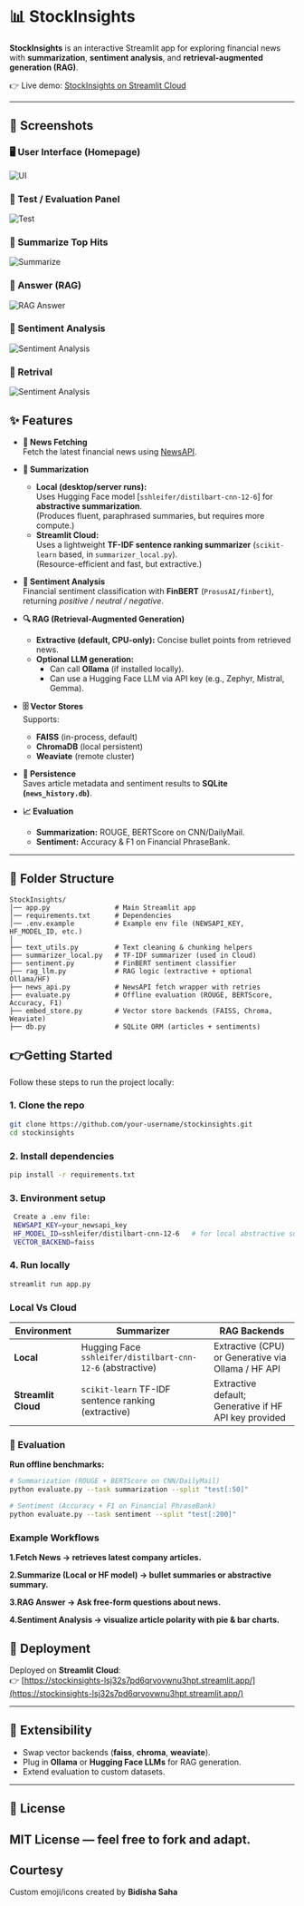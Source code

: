# 📊 StockInsights

**StockInsights** is an interactive Streamlit app for exploring financial news with **summarization**, **sentiment analysis**, and **retrieval-augmented generation (RAG)**.  

👉 Live demo: [StockInsights on Streamlit Cloud](https://stockinsights-cloud-9xwqbsyehpztp2mqehwr5t.streamlit.app/)


---
## 📸 Screenshots  

### 🖥️ User Interface (Homepage)  
![UI](./assets/ui.png)  

### 🧪 Test / Evaluation Panel  
![Test](./assets/test.png)  

### 📝 Summarize Top Hits  
![Summarize](./assets/summarize.png)  

### 🤖 Answer (RAG)  
![RAG Answer](./assets/rag_answer.png)  

### 🧠 Sentiment Analysis  
![Sentiment Analysis](./assets/sentiment.png)  

### 🧠 Retrival 
![Sentiment Analysis](./assets/retrive.png)

## ✨ Features

- **📡 News Fetching**  
  Fetch the latest financial news using [NewsAPI](https://newsapi.org/).

- **📝 Summarization**  
  - **Local (desktop/server runs):**  
    Uses Hugging Face model [`sshleifer/distilbart-cnn-12-6`] for **abstractive summarization**.  
    (Produces fluent, paraphrased summaries, but requires more compute.)  
  - **Streamlit Cloud:**  
    Uses a lightweight **TF-IDF sentence ranking summarizer** (`scikit-learn` based, in `summarizer_local.py`).  
    (Resource-efficient and fast, but extractive.)  

- **🧠 Sentiment Analysis**  
  Financial sentiment classification with **FinBERT** (`ProsusAI/finbert`), returning *positive / neutral / negative*.  

- **🔍 RAG (Retrieval-Augmented Generation)**  
  - **Extractive (default, CPU-only):** Concise bullet points from retrieved news.  
  - **Optional LLM generation:**  
    - Can call **Ollama** (if installed locally).  
    - Can use a Hugging Face LLM via API key (e.g., Zephyr, Mistral, Gemma).  

- **🗄️ Vector Stores**  
  Supports:
  - **FAISS** (in-process, default)  
  - **ChromaDB** (local persistent)  
  - **Weaviate** (remote cluster)  

- **💾 Persistence**  
  Saves article metadata and sentiment results to **SQLite (`news_history.db`)**.  

- **📈 Evaluation**  
  - **Summarization:** ROUGE, BERTScore on CNN/DailyMail.  
  - **Sentiment:** Accuracy & F1 on Financial PhraseBank.  

---

## 📂 Folder Structure

```plaintext 
StockInsights/
│── app.py                # Main Streamlit app
│── requirements.txt      # Dependencies
│── .env.example          # Example env file (NEWSAPI_KEY, HF_MODEL_ID, etc.)
│
├── text_utils.py         # Text cleaning & chunking helpers
├── summarizer_local.py   # TF-IDF summarizer (used in Cloud)
├── sentiment.py          # FinBERT sentiment classifier
├── rag_llm.py            # RAG logic (extractive + optional Ollama/HF)
├── news_api.py           # NewsAPI fetch wrapper with retries
├── evaluate.py           # Offline evaluation (ROUGE, BERTScore, Accuracy, F1)
├── embed_store.py        # Vector store backends (FAISS, Chroma, Weaviate)
├── db.py                 # SQLite ORM (articles + sentiments)

```

## 👉Getting Started  

Follow these steps to run the project locally:  

### 1. Clone the repo

```bash
git clone https://github.com/your-username/stockinsights.git
cd stockinsights
```
### 2. Install dependencies
```bash
pip install -r requirements.txt
```

### 3. Environment setup
```bash
 Create a .env file:
 NEWSAPI_KEY=your_newsapi_key
 HF_MODEL_ID=sshleifer/distilbart-cnn-12-6   # for local abstractive summarization
 VECTOR_BACKEND=faiss
```
### 4. Run locally
```bash
streamlit run app.py
```
### Local Vs Cloud 
| Environment         | Summarizer                                                 | RAG Backends                                          |
| ------------------- | ---------------------------------------------------------- | ----------------------------------------------------- |
| **Local**           | Hugging Face `sshleifer/distilbart-cnn-12-6` (abstractive) | Extractive (CPU) or Generative via Ollama / HF API    |
| **Streamlit Cloud** | `scikit-learn` TF-IDF sentence ranking (extractive)        | Extractive default; Generative if HF API key provided |

### 🧪 Evaluation 

**Run offline benchmarks:**
```bash
# Summarization (ROUGE + BERTScore on CNN/DailyMail)
python evaluate.py --task summarization --split "test[:50]"

# Sentiment (Accuracy + F1 on Financial PhraseBank)
python evaluate.py --task sentiment --split "test[:200]"
```
### Example Workflows 

**1.Fetch News → retrieves latest company articles.**

**2.Summarize (Local or HF model) → bullet summaries or abstractive summary.**

**3.RAG Answer → Ask free-form questions about news.**

**4.Sentiment Analysis → visualize article polarity with pie & bar charts.**

## 📍 Deployment

Deployed on **Streamlit Cloud**:  
👉 [https://stockinsights-lsj32s7pd6qrvovwnu3hpt.streamlit.app/](https://stockinsights-lsj32s7pd6qrvovwnu3hpt.streamlit.app/)

---

## 🔌 Extensibility

- Swap vector backends (**faiss**, **chroma**, **weaviate**).  
- Plug in **Ollama** or **Hugging Face LLMs** for RAG generation.  
- Extend evaluation to custom datasets.  

---

## 📜 License

**MIT License** — feel free to fork and adapt.
---

##  Courtesy

Custom emoji/icons created by **Bidisha Saha**  







